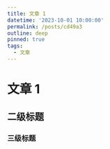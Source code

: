 ```yaml
---
title: 文章 1
datetime: '2023-10-01 10:00:00'
permalink: /posts/cd49a3
outline: deep
pinned: true
tags:
  - 文章
---
```


# 文章 1

## 二级标题

### 三级标题
